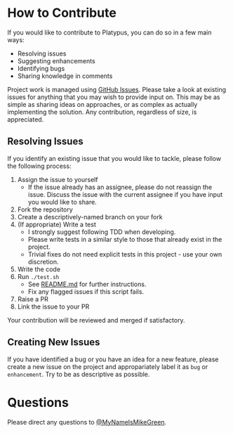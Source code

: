 # How to Contribute
If you would like to contribute to Platypus, you can do so in a few main ways:

* Resolving issues
* Suggesting enhancements
* Identifying bugs
* Sharing knowledge in comments

Project work is managed using [GitHub Issues](https://github.com/MyNameIsMikeGreen/platypus/issues). Please take a look at existing issues for anything that you may wish to provide input on. This may be as simple as sharing ideas on approaches, or as complex as actually implementing the solution. Any contribution, regardless of size, is appreciated.

## Resolving Issues
If you identify an existing issue that you would like to tackle, please follow the following process:

1. Assign the issue to yourself
    * If the issue already has an assignee, please do not reassign the issue. Discuss the issue with the current assignee if you have input you would like to share.
2. Fork the repository
3. Create a descriptively-named branch on your fork
4. (If appropriate) Write a test
    * I strongly suggest following TDD when developing.
    * Please write tests in a similar style to those that already exist in the project.
    * Trivial fixes do not need explicit tests in this project - use your own discretion.
5. Write the code
6. Run `./test.sh`
    * See [README.md](README.md) for further instructions.
    * Fix any flagged issues if this script fails.
7. Raise a PR
8. Link the issue to your PR

Your contribution will be reviewed and merged if satisfactory.

## Creating New Issues
If you have identified a bug or you have an idea for a new feature, please create a new issue on the project and appropariately label it as `bug` or `enhancement`. Try to be as descriptive as possible.

# Questions
Please direct any questions to [@MyNameIsMikeGreen](https://github.com/MyNameIsMikeGreen).
